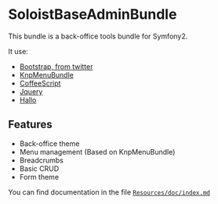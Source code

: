SoloistBaseAdminBundle
======================

This bundle is a back-office tools bundle for Symfony2.

It use:
 * [Bootstrap, from twitter](http://twitter.github.com/bootstrap/)
 * [KnpMenuBundle](https://github.com/KnpLabs/KnpMenuBundle)
 * [CoffeeScript](http://coffeescript.org/)
 * [Jquery](http://jquery.com/)
 * [Hallo](http://bergie.github.com/hallo/)

Features
--------

 * Back-office theme
 * Menu management (Based on KnpMenuBundle)
 * Breadcrumbs
 * Basic CRUD
 * Form theme

You can find documentation in the file [`Resources/doc/index.md`](Resources/doc/index.md)
